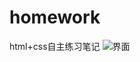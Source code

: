# homework
html+css自主练习笔记
![界面](https://github.com/coolfxl/homework/tree/master/images/project.png)
